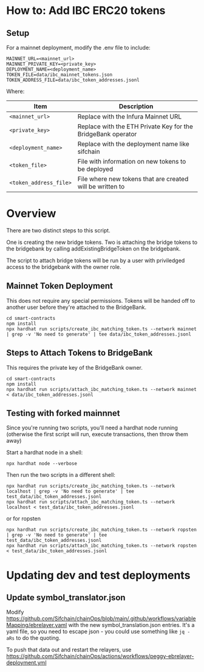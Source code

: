 # How to: Add IBC ERC20 tokens

## Setup

For a mainnet deployment, modify the .env file to include:

```
MAINNET_URL=<mainnet_url>
MAINNET_PRIVATE_KEY=<private_key>
DEPLOYMENT_NAME=<deployment_name>
TOKEN_FILE=data/ibc_mainnet_tokens.json
TOKEN_ADDRESS_FILE=data/ibc_token_addresses.jsonl
```

Where:

| Item                   | Description                                                  |
| ---------------------- | ------------------------------------------------------------ |
| `<mainnet_url>`        | Replace with the Infura Mainnet URL                          |
| `<private_key>`        | Replace with the ETH Private Key for the BridgeBank operator |
| `<deployment_name>`    | Replace with the deployment name like sifchain               |
| `<token_file>`         | File with information on new tokens to be deployed           |
| `<token_address_file>` | File where new tokens that are created will be written to    |

# Overview

There are two distinct steps to this script.

One is creating the new bridge tokens. 
Two is attaching the bridge tokens to the bridgebank by calling addExistingBridgeToken on the bridgebank.

The script to attach bridge tokens will be run by a user with priviledged access to the bridgebank with the owner role.

## Mainnet Token Deployment

This does not require any special permissions.  Tokens will be handed off to another user
before they're attached to the BridgeBank.

    cd smart-contracts
    npm install
    npx hardhat run scripts/create_ibc_matching_token.ts --network mainnet | grep -v 'No need to generate' | tee data/ibc_token_addresses.jsonl

## Steps to Attach Tokens to BridgeBank

This requires the private key of the BridgeBank owner.

    cd smart-contracts
    npm install
    npx hardhat run scripts/attach_ibc_matching_token.ts --network mainnet < data/ibc_token_addresses.jsonl

## Testing with forked mainnnet

Since you're running two scripts, you'll need a hardhat node running (otherwise the first script will run, execute transactions, then throw them away)

Start a hardhat node in a shell:

    npx hardhat node --verbose

Then run the two scripts in a different shell:

    npx hardhat run scripts/create_ibc_matching_token.ts --network localhost | grep -v 'No need to generate' | tee test_data/ibc_token_addresses.jsonl
    npx hardhat run scripts/attach_ibc_matching_token.ts --network localhost < test_data/ibc_token_addresses.jsonl

or for ropsten

    npx hardhat run scripts/create_ibc_matching_token.ts --network ropsten | grep -v 'No need to generate' | tee test_data/ibc_token_addresses.jsonl
    npx hardhat run scripts/attach_ibc_matching_token.ts --network ropsten < test_data/ibc_token_addresses.jsonl

# Updating dev and test deployments

## Update symbol_translator.json

Modify https://github.com/Sifchain/chainOps/blob/main/.github/workflows/variableMapping/ebrelayer.yaml
with the new symbol_translation.json entries.  It's a yaml file, so you need to escape json - you could
use something like ```jq -aRs``` to do the quoting.

To push that data out and restart the relayers, use https://github.com/Sifchain/chainOps/actions/workflows/peggy-ebrelayer-deployment.yml
